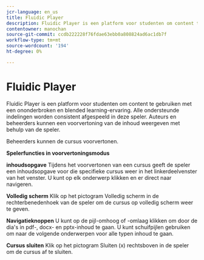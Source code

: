 ```yaml
---
jcr-language: en_us
title: Fluidic Player
description: Fluidic Player is een platform voor studenten om content te gebruiken met een ononderbroken en blended learning-ervaring. Alle ondersteunde indelingen worden consistent afgespeeld in deze speler. Auteurs en beheerders kunnen een voorvertoning van de inhoud weergeven met behulp van de speler.
contentowner: manochan
source-git-commit: ccdb222228f76fdae63ebb0a808824ad6ac1db7f
workflow-type: tm+mt
source-wordcount: '194'
ht-degree: 0%

---
```




# Fluidic Player

Fluidic Player is een platform voor studenten om content te gebruiken met een ononderbroken en blended learning-ervaring. Alle ondersteunde indelingen worden consistent afgespeeld in deze speler. Auteurs en beheerders kunnen een voorvertoning van de inhoud weergeven met behulp van de speler.

Beheerders kunnen de cursus voorvertonen.

**Spelerfuncties in voorvertoningsmodus**

**inhoudsopgave** Tijdens het voorvertonen van een cursus geeft de speler een inhoudsopgave voor die specifieke cursus weer in het linkerdeelvenster van het venster. U kunt op elk onderwerp klikken en er direct naar navigeren.

**Volledig scherm** Klik op het pictogram Volledig scherm in de rechterbenedenhoek van de speler om de cursus op volledig scherm weer te geven.

**Navigatieknoppen** U kunt op de pijl-omhoog of -omlaag klikken om door de dia&#39;s in pdf-, docx- en pptx-inhoud te gaan. U kunt schuifpijlen gebruiken om naar de volgende onderwerpen voor alle typen inhoud te gaan.

**Cursus sluiten** Klik op het pictogram Sluiten (x) rechtsboven in de speler om de cursus af te sluiten.
